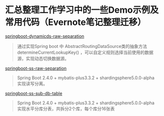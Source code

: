 # 汇总整理工作学习中的一些Demo示例及常用代码（Evernote笔记整理迁移）

[springboot-dynamicds-raw-separation](https://github.com/zhu-rundong/SpringBoot-raw-separation/tree/main/springboot-dynamicds-raw-separation)

>通过实现Spring boot 中 AbstractRoutingDataSource类的抽象方法 determineCurrentLookupKey() ，可以自定义规则选择当前使用的数据源，实现动态切换数据源。

[springboot-ss-raw-separation](https://github.com/zhu-rundong/SpringBoot-raw-separation/tree/main/springboot-ss-raw-separation)

>Spring Boot 2.4.0 + mybatis-plus3.3.2 + shardingsphere5.0.0-alpha 实现读写分离。
                                   
[springboot-ss-sub-db-table](https://github.com/zhu-rundong/learning/tree/main/springboot-ss-sub-db-table)

>Spring Boot 2.4.0 + mybatis-plus3.3.2 + shardingsphere5.0.0-alpha 实现水平分库分表，共拆分2个库，每个库分16张表
